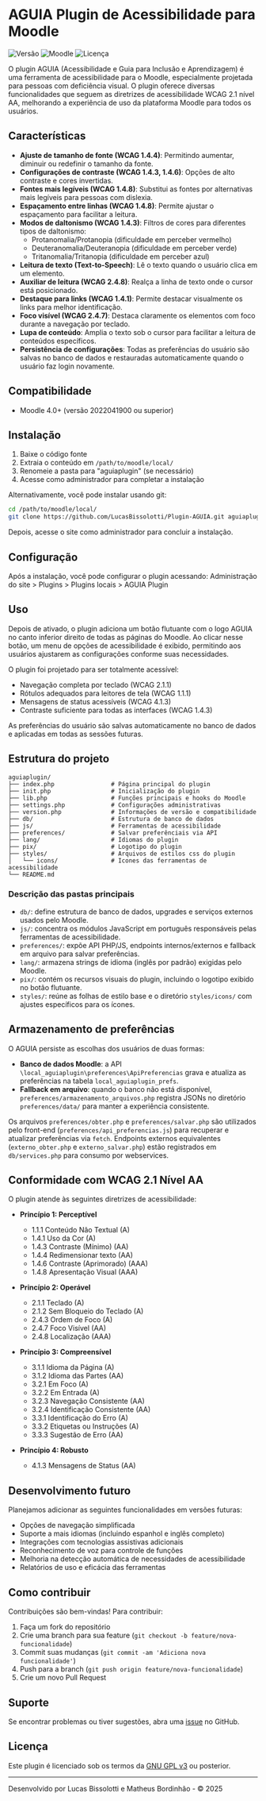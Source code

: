 # AGUIA Plugin de Acessibilidade para Moodle

![Versão](https://img.shields.io/badge/versão-1.5.0-blue.svg)
![Moodle](https://img.shields.io/badge/Moodle-4.0+-orange.svg)
![Licença](https://img.shields.io/badge/licença-GPL%20v3-green.svg)

O plugin AGUIA (Acessibilidade e Guia para Inclusão e Aprendizagem) é uma ferramenta de acessibilidade para o Moodle, especialmente projetada para pessoas com deficiência visual. O plugin oferece diversas funcionalidades que seguem as diretrizes de acessibilidade WCAG 2.1 nível AA, melhorando a experiência de uso da plataforma Moodle para todos os usuários.

## Características

- **Ajuste de tamanho de fonte (WCAG 1.4.4)**: Permitindo aumentar, diminuir ou redefinir o tamanho da fonte.
- **Configurações de contraste (WCAG 1.4.3, 1.4.6)**: Opções de alto contraste e cores invertidas.
- **Fontes mais legíveis (WCAG 1.4.8)**: Substitui as fontes por alternativas mais legíveis para pessoas com dislexia.
- **Espaçamento entre linhas (WCAG 1.4.8)**: Permite ajustar o espaçamento para facilitar a leitura.
- **Modos de daltonismo (WCAG 1.4.3)**: Filtros de cores para diferentes tipos de daltonismo:
  - Protanomalia/Protanopia (dificuldade em perceber vermelho)
  - Deuteranomalia/Deuteranopia (dificuldade em perceber verde)
  - Tritanomalia/Tritanopia (dificuldade em perceber azul)
- **Leitura de texto (Text-to-Speech)**: Lê o texto quando o usuário clica em um elemento.
- **Auxiliar de leitura (WCAG 2.4.8)**: Realça a linha de texto onde o cursor está posicionado.
- **Destaque para links (WCAG 1.4.1)**: Permite destacar visualmente os links para melhor identificação.
- **Foco visível (WCAG 2.4.7)**: Destaca claramente os elementos com foco durante a navegação por teclado.
- **Lupa de conteúdo**: Amplia o texto sob o cursor para facilitar a leitura de conteúdos específicos.
- **Persistência de configurações**: Todas as preferências do usuário são salvas no banco de dados e restauradas automaticamente quando o usuário faz login novamente.

## Compatibilidade

- Moodle 4.0+ (versão 2022041900 ou superior)

## Instalação

1. Baixe o código fonte
2. Extraia o conteúdo em `/path/to/moodle/local/`
3. Renomeie a pasta para "aguiaplugin" (se necessário)
4. Acesse como administrador para completar a instalação

Alternativamente, você pode instalar usando git:

```bash
cd /path/to/moodle/local/
git clone https://github.com/LucasBissolotti/Plugin-AGUIA.git aguiaplugin
```

Depois, acesse o site como administrador para concluir a instalação.

## Configuração

Após a instalação, você pode configurar o plugin acessando:
Administração do site > Plugins > Plugins locais > AGUIA Plugin

## Uso

Depois de ativado, o plugin adiciona um botão flutuante com o logo AGUIA no canto inferior direito de todas as páginas do Moodle. Ao clicar nesse botão, um menu de opções de acessibilidade é exibido, permitindo aos usuários ajustarem as configurações conforme suas necessidades.

O plugin foi projetado para ser totalmente acessível:
- Navegação completa por teclado (WCAG 2.1.1)
- Rótulos adequados para leitores de tela (WCAG 1.1.1)
- Mensagens de status acessíveis (WCAG 4.1.3)
- Contraste suficiente para todas as interfaces (WCAG 1.4.3)

As preferências do usuário são salvas automaticamente no banco de dados e aplicadas em todas as sessões futuras.

## Estrutura do projeto

```
aguiaplugin/
├── index.php                # Página principal do plugin
├── init.php                 # Inicialização do plugin
├── lib.php                  # Funções principais e hooks do Moodle
├── settings.php             # Configurações administrativas
├── version.php              # Informações de versão e compatibilidade
├── db/                      # Estrutura de banco de dados
├── js/                      # Ferramentas de acessibilidade
├── preferences/             # Salvar preferênciais via API
├── lang/                    # Idiomas do plugin
├── pix/                     # Logotipo do plugin
├── styles/                  # Arquivos de estilos css do plugin
│   └── icons/               # Icones das ferramentas de acessibilidade
└── README.md
```

### Descrição das pastas principais

- `db/`: define estrutura de banco de dados, upgrades e serviços externos usados pelo Moodle.
- `js/`: concentra os módulos JavaScript em português responsáveis pelas ferramentas de acessibilidade.
- `preferences/`: expõe API PHP/JS, endpoints internos/externos e fallback em arquivo para salvar preferências.
- `lang/`: armazena strings de idioma (inglês por padrão) exigidas pelo Moodle.
- `pix/`: contém os recursos visuais do plugin, incluindo o logotipo exibido no botão flutuante.
- `styles/`: reúne as folhas de estilo base e o diretório `styles/icons/` com ajustes específicos para os ícones.

## Armazenamento de preferências

O AGUIA persiste as escolhas dos usuários de duas formas:

- **Banco de dados Moodle**: a API `\local_aguiaplugin\preferences\ApiPreferencias` grava e atualiza as preferências na tabela `local_aguiaplugin_prefs`.
- **Fallback em arquivo**: quando o banco não está disponível, `preferences/armazenamento_arquivos.php` registra JSONs no diretório `preferences/data/` para manter a experiência consistente.

Os arquivos `preferences/obter.php` e `preferences/salvar.php` são utilizados pelo front-end (`preferences/api_preferencias.js`) para recuperar e atualizar preferências via `fetch`. Endpoints externos equivalentes (`externo_obter.php` e `externo_salvar.php`) estão registrados em `db/services.php` para consumo por webservices.

## Conformidade com WCAG 2.1 Nível AA

O plugin atende às seguintes diretrizes de acessibilidade:

- **Princípio 1: Perceptível**
  - 1.1.1 Conteúdo Não Textual (A)
  - 1.4.1 Uso da Cor (A)
  - 1.4.3 Contraste (Mínimo) (AA)
  - 1.4.4 Redimensionar texto (AA)
  - 1.4.6 Contraste (Aprimorado) (AAA)
  - 1.4.8 Apresentação Visual (AAA)

- **Princípio 2: Operável**
  - 2.1.1 Teclado (A)
  - 2.1.2 Sem Bloqueio do Teclado (A)
  - 2.4.3 Ordem de Foco (A)
  - 2.4.7 Foco Visível (AA)
  - 2.4.8 Localização (AAA)

- **Princípio 3: Compreensível**
  - 3.1.1 Idioma da Página (A)
  - 3.1.2 Idioma das Partes (AA)
  - 3.2.1 Em Foco (A)
  - 3.2.2 Em Entrada (A)
  - 3.2.3 Navegação Consistente (AA)
  - 3.2.4 Identificação Consistente (AA)
  - 3.3.1 Identificação do Erro (A)
  - 3.3.2 Etiquetas ou Instruções (A)
  - 3.3.3 Sugestão de Erro (AA)

- **Princípio 4: Robusto**
  - 4.1.3 Mensagens de Status (AA)

## Desenvolvimento futuro

Planejamos adicionar as seguintes funcionalidades em versões futuras:
- Opções de navegação simplificada
- Suporte a mais idiomas (incluindo espanhol e inglês completo)
- Integrações com tecnologias assistivas adicionais
- Reconhecimento de voz para controle de funções
- Melhoria na detecção automática de necessidades de acessibilidade
- Relatórios de uso e eficácia das ferramentas

## Como contribuir

Contribuições são bem-vindas! Para contribuir:
1. Faça um fork do repositório
2. Crie uma branch para sua feature (`git checkout -b feature/nova-funcionalidade`)
3. Commit suas mudanças (`git commit -am 'Adiciona nova funcionalidade'`)
4. Push para a branch (`git push origin feature/nova-funcionalidade`)
5. Crie um novo Pull Request

## Suporte

Se encontrar problemas ou tiver sugestões, abra uma [issue](https://github.com/LucasBissolotti/aguiaplugin/issues) no GitHub.

## Licença

Este plugin é licenciado sob os termos da [GNU GPL v3](https://www.gnu.org/licenses/gpl-3.0.html) ou posterior.

---

Desenvolvido por Lucas Bissolotti e Matheus Bordinhão - © 2025
